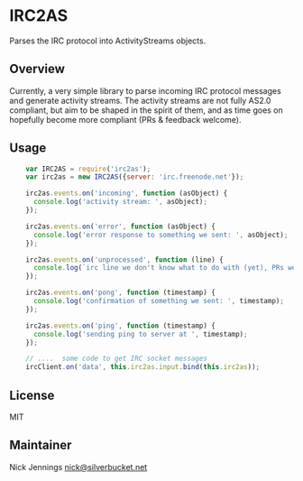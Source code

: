 # IRC2AS

Parses the IRC protocol into ActivityStreams objects.

## Overview

Currently, a very simple library to parse incoming IRC protocol messages and generate activity
streams. The activity streams are not fully AS2.0 compliant, but aim to be shaped in the spirit
of them, and as time goes on hopefully become more compliant (PRs & feedback welcome).

## Usage

```javascript
    var IRC2AS = require('irc2as');
    var irc2as = new IRC2AS({server: 'irc.freenode.net'});

    irc2as.events.on('incoming', function (asObject) {
      console.log('activity stream: ', asObject);
    });

    irc2as.events.on('error', function (asObject) {
      console.log('error response to something we sent: ', asObject);
    });

    irc2as.events.on('unprocessed', function (line) {
      console.log(`irc line we don't know what to do with (yet), PRs welcome`, line);
    });

    irc2as.events.on('pong', function (timestamp) {
      console.log('confirmation of something we sent: ', timestamp);
    });

    irc2as.events.on('ping', function (timestamp) {
      console.log('sending ping to server at ', timestamp);
    });

    // ....  some code to get IRC socket messages
    ircClient.on('data', this.irc2as.input.bind(this.irc2as));
```

## License

MIT

## Maintainer

Nick Jennings <nick@silverbucket.net>
